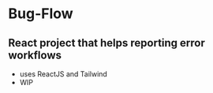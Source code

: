# Bug-Flow
## React project that helps reporting error workflows

- uses ReactJS and Tailwind
- WIP

